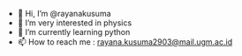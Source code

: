 - 👋 Hi, I’m @rayanakusuma
- 👀 I’m very interested in physics
- 🌱 I’m currently learning python
- 📫 How to reach me : rayana.kusuma2903@mail.ugm.ac.id

<!---
rayanakusuma/rayanakusuma is a ✨ special ✨ repository because its `README.md` (this file) appears on your GitHub profile.
You can click the Preview link to take a look at your changes.
--->
